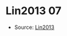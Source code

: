 <a name="material" />

# Lin2013 07
<script type="application/ld+json">
  {
    "@context": "https://schema.org/",
    "@type": "ChemicalSubstance",
    "http://purl.org/dc/terms/conformsTo":
      {
        "@type": "CreativeWork",
        "@id": "https://bioschemas.org/profiles/ChemicalSubstance/0.4-RELEASE/"
      },
    "@id": "https://egonw.github.io/nanowiki/nanowiki454.html#material",
    "name": "Lin2013 07",
    "sameAs": "http://127.0.0.1/mediawiki/index.php/Special:URIResolver/Lin2013_07"
  }
</script>


* Source: [Lin2013](Lin2013.md)
